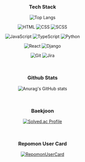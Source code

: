 ### <p align=center>Tech Stack</p>

<div align=center>

![Top Langs](https://github-readme-stats.vercel.app/api/top-langs/?username=becoding96&layout=compact&hide=java)

![HTML](https://img.shields.io/badge/HTML-E34F26.svg?&style=for-the-badge&logo=HTML5&logoColor=white) ![CSS](https://img.shields.io/badge/CSS-1572B6.svg?&style=for-the-badge&logo=CSS3&logoColor=white) ![SCSS](https://img.shields.io/badge/SCSS-CC6699.svg?&style=for-the-badge&logo=SASS&logoColor=white)

![JavaScript](https://img.shields.io/badge/JavaScript-FF9B26.svg?&style=for-the-badge&logo=JavaScript&logoColor=white) ![TypeScript](https://img.shields.io/badge/TypeScript-646BFF.svg?&style=for-the-badge&logo=TypeScript&logoColor=white) ![Python](https://img.shields.io/badge/Python-396386.svg?&style=for-the-badge&logo=Python&logoColor=white)

![React](https://img.shields.io/badge/React-59C3FF.svg?&style=for-the-badge&logo=React&logoColor=white) ![Django](https://img.shields.io/badge/Django-177C56.svg?&style=for-the-badge&logo=Django&logoColor=white)

![Git](https://img.shields.io/badge/Git-FF7359.svg?&style=for-the-badge&logo=Git&logoColor=white) ![Jira](https://img.shields.io/badge/Jira-0052CC.svg?&style=for-the-badge&logo=Jira&logoColor=white)

</div>

<br>

### <p align=center>Github Stats</p>

<div align=center>

![Anurag's GitHub stats](https://github-readme-stats.vercel.app/api?username=becoding96&theme=cobalt)

</div>

<br>

### <p align=center>Baekjoon</p>

<div align=center>

[![Solved.ac Profile](http://mazassumnida.wtf/api/v2/generate_badge?boj=becoding)](https://solved.ac/becoding)

</div>

<br>

### <p align=center>Repomon User Card</p>

<div align=center>

[![RepomonUserCard](https://repomon.kr/card/user?userId=3)](https://repomon.kr/user/3)

</div>
